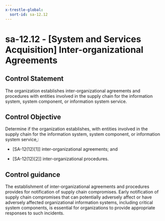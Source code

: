 ```yaml
---
x-trestle-global:
  sort-id: sa-12.12
---
```


# sa-12.12 - \[System and Services Acquisition\] Inter-organizational Agreements

## Control Statement

The organization establishes inter-organizational agreements and procedures with entities involved in the supply chain for the information system, system component, or information system service.

## Control Objective

Determine if the organization establishes, with entities involved in the supply chain for the information system, system component, or information system service,:

- \[SA-12(12)[1]\] inter-organizational agreements; and

- \[SA-12(12)[2]\] inter-organizational procedures.

## Control guidance

The establishment of inter-organizational agreements and procedures provides for notification of supply chain compromises. Early notification of supply chain compromises that can potentially adversely affect or have adversely affected organizational information systems, including critical system components, is essential for organizations to provide appropriate responses to such incidents.
